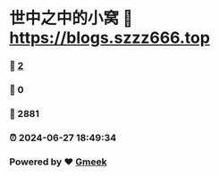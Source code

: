 # 世中之中的小窝 :link: https://blogs.szzz666.top 
### :page_facing_up: [2](https://blogs.szzz666.top/tag.html) 
### :speech_balloon: 0 
### :hibiscus: 2881 
### :alarm_clock: 2024-06-27 18:49:34 
### Powered by :heart: [Gmeek](https://github.com/Meekdai/Gmeek)
